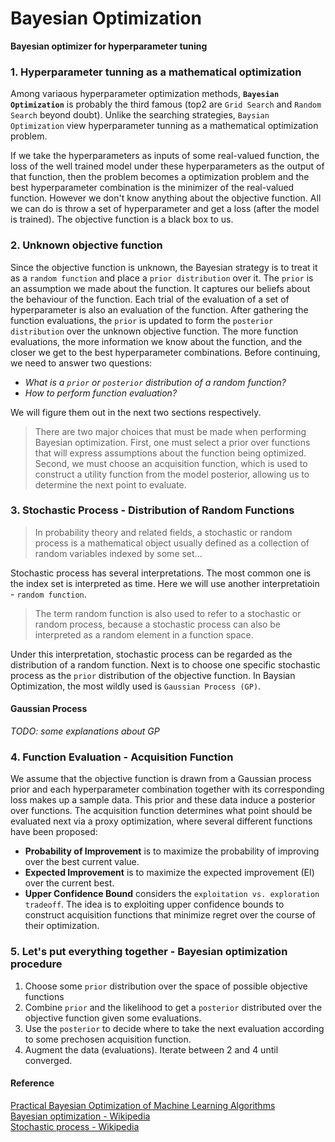 # Bayesian Optimization
**Bayesian optimizer for hyperparameter tuning**

### 1. Hyperparameter tunning as a mathematical optimization
Among variaous hyperparameter optimization methods, **`Bayesian Optimization`** is probably the third famous (top2 are `Grid Search` and `Random Search` beyond doubt). Unlike the searching strategies, `Baysian Optimization` view hyperparameter tunning as a mathematical optimization problem. 

If we take the hyperparameters as inputs of some real-valued function, the loss of the well trained model under these hyperparameters as the output of that function, then the problem becomes a optimization problem and the best hyperparameter combination is the minimizer of the real-valued function. However we don't know anything about the objective function. All we can do is throw a set of hyperparameter and get a loss (after the model is trained). The objective function is a black box to us.

### 2. Unknown objective function
Since the objective function is unknown, the Bayesian strategy is to treat it as a `random function` and place a `prior distribution` over it. The `prior` is an assumption we made about the function. It captures our beliefs about the behaviour of the function. Each trial of the evaluation of a set of hyperparameter is also an evaluation of the function. After gathering the function evaluations, the `prior` is updated to form the `posterior distribution` over the unknown objective function. The more function evaluations, the more information we know about the function, and the closer we get to the best hyperparameter combinations. Before continuing, we need to answer two questions:

* *What is a `prior` or `posterior` distribution of a random function?*  
* *How to perform function evaluation?*

We will figure them out in the next two sections respectively.

>There are two major choices that must be made when performing Bayesian optimization. First, one must select a prior over functions that will express assumptions about the function being optimized. Second, we must choose an acquisition function, which is used to construct a utility function from the model posterior, allowing us to determine the next point to evaluate.

### 3. Stochastic Process - Distribution of Random Functions
>In probability theory and related fields, a stochastic or random process is a mathematical object usually defined as a collection of random variables indexed by some set...

Stochastic process has several interpretations. The most common one is the index set is interpreted as time. Here we will use another interpretatioin - `random function`. 
>The term random function is also used to refer to a stochastic or random process, because a stochastic process can also be interpreted as a random element in a function space.

Under this interpretation, stochastic process can be regarded as the distribution of a random function. Next is to choose one specific stochastic process as the `prior` distribution of the objective function. In Baysian Optimization, the most wildly used is `Gaussian Process (GP)`. 

#### Gaussian Process
*TODO: some explanations about GP*

### 4. Function Evaluation - Acquisition Function
We assume that the objective function is drawn from a Gaussian process prior and each hyperparameter combination together with its corresponding loss makes up a sample data. This prior and these data induce a posterior over functions. The acquisition function determines what point should be evaluated next via a proxy optimization, where several different functions have been proposed:
* **Probability of Improvement** is to maximize the probability of improving over the best current value.
* **Expected Improvement** is to maximize the expected improvement (EI) over the current best.
* **Upper Confidence Bound** considers the `exploitation vs. exploration tradeoff`. The idea is to exploiting upper confidence bounds to construct acquisition functions that minimize regret over the course of their optimization.

### 5. Let's put everything together - Bayesian optimization procedure
1. Choose some `prior` distribution over the space of possible objective functions
2. Combine `prior` and the likelihood to get a `posterior` distributed over the objective function given some evaluations.
3. Use the `posterior` to decide where to take the next evaluation according to some prechosen acquisition function.
4. Augment the data (evaluations).
Iterate between 2 and 4 until converged.

#### Reference
[Practical Bayesian Optimization of Machine Learning Algorithms](https://arxiv.org/pdf/1206.2944.pdf)  
[Bayesian optimization - Wikipedia](https://en.wikipedia.org/wiki/Bayesian_optimization)  
[Stochastic process - Wikipedia](https://en.wikipedia.org/wiki/Stochastic_process)
